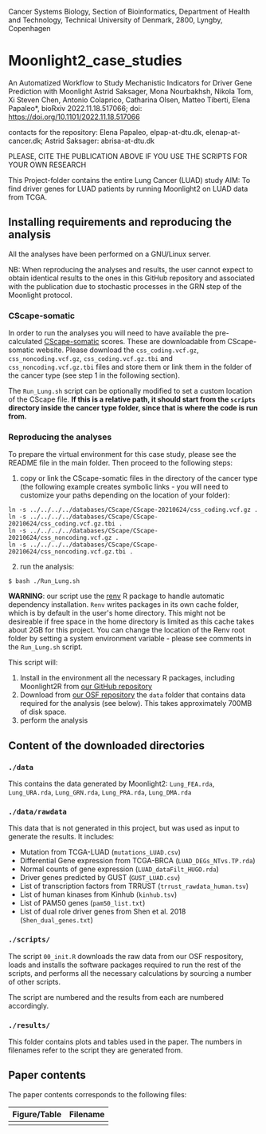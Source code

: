 
Cancer Systems Biology, Section of Bioinformatics, Department of Health and Technology, Technical University of Denmark, 2800, Lyngby, Copenhagen

# Moonlight2_case_studies

An Automatized Workflow to Study Mechanistic Indicators for Driver Gene Prediction with Moonlight
Astrid Saksager, Mona Nourbakhsh, Nikola Tom, Xi Steven Chen, Antonio Colaprico, Catharina Olsen, Matteo Tiberti, Elena Papaleo*, 
bioRxiv 2022.11.18.517066; doi: https://doi.org/10.1101/2022.11.18.517066

contacts for the repository: Elena Papaleo, elpap-at-dtu.dk, elenap-at-cancer.dk; Astrid Saksager: abrisa-at-dtu.dk

PLEASE, CITE THE PUBLICATION ABOVE IF YOU USE THE SCRIPTS FOR YOUR OWN RESEARCH

This Project-folder contains the entire Lung Cancer (LUAD) study
AIM: To find driver genes for LUAD patients by running Moonlight2 on LUAD data from TCGA.

## Installing requirements and reproducing the analysis

All the analyses have been performed on a GNU/Linux server.

NB: When reproducing the analyses and results, the user cannot expect to obtain identical results to the ones
in this GitHub repository and associated with the publication due to stochastic processes in the GRN step of the Moonlight protocol. 

### CScape-somatic

In order to run the analyses you will need to have available the pre-calculated
[CScape-somatic](http://cscape-somatic.biocompute.org.uk) scores. These are
downloadable from CScape-somatic website. Please download the `css_coding.vcf.gz`,
`css_noncoding.vcf.gz`, `css_coding.vcf.gz.tbi` and `css_noncoding.vcf.gz.tbi`
files and store them or link them in the folder of the cancer type
(see step 1 in the following section).

The `Run_Lung.sh` script can be optionally modified to set a custom location of
the CScape file. **If this is a relative path, it should start from the `scripts`
directory inside the cancer type folder, since that is where the code is run from.**

### Reproducing the analyses

To prepare the virtual environment for this case study, please see the README file 
in the main folder. Then proceed to the following steps:

1. copy or link the CScape-somatic files in the directory of the cancer type
(the following example creates symbolic links - you will need to customize your
paths depending on the location of your folder):

```
ln -s ../../../../databases/CScape/CScape-20210624/css_coding.vcf.gz .
ln -s ../../../../databases/CScape/CScape-20210624/css_coding.vcf.gz.tbi .
ln -s ../../../../databases/CScape/CScape-20210624/css_noncoding.vcf.gz .
ln -s ../../../../databases/CScape/CScape-20210624/css_noncoding.vcf.gz.tbi .
```

2. run the analysis:

```
$ bash ./Run_Lung.sh
```

**WARNING**: our script use the [renv](https://rstudio.github.io/renv/articles/renv.html)
R package to handle automatic dependency installation. `Renv` writes packages in
its own cache folder, which is by default in the user's home directory. This might
not be desireable if free space in the home directory is limited as this cache
takes about 2GB for this project. You can change the location of the Renv root
folder by setting a system environment variable - please see comments in the 
`Run_Lung.sh` script.

This script will:

1. Install in the environment all the necessary R packages, including Moonlight2R
from [our GitHub repository](https://www.github.com/ELELAB/Moonlight2R)
2. Download from [our OSF repository](https://osf.io/eq9wj/) the `data` folder
that contains data required for the analysis (see below). This takes approximately
700MB of disk space.
3. perform the analysis

## Content of the downloaded directories

### `./data`

This contains the data generated by Moonlight2:
`Lung_FEA.rda`, `Lung_URA.rda`, `Lung_GRN.rda`, `Lung_PRA.rda`, `Lung_DMA.rda`

### `./data/rawdata`

This data that is not generated in this project, but was used as input to
generate the results. It includes:
  - Mutation from TCGA-LUAD (`mutations_LUAD.csv`)
  - Differential Gene expression from TCGA-BRCA (`LUAD_DEGs_NTvs.TP.rda`)
  - Normal counts of gene expression (`LUAD_dataFilt_HUGO.rda`)
  - Driver genes predicted by GUST (`GUST_LUAD.csv`)
  - List of transcription factors from TRRUST (`trrust_rawdata_human.tsv`)
  - List of human kinases from Kinhub (`kinhub.tsv`)
  - List of PAM50 genes (`pam50_list.txt`)
  - List of dual role driver genes from Shen et al. 2018 (`Shen_dual_genes.txt`)

### `./scripts/`
The script `00_init.R` downloads the raw data from our OSF respository, 
loads and installs the software packages required to run the rest of the scripts,
and performs all the necessary calculations by sourcing a number of other
scripts.

The script are numbered and the results from each are numbered accordingly.

### `./results/`
This folder contains plots and tables used in the paper. The numbers in filenames
refer to the script they are generated from.

## Paper contents

The paper contents corresponds to the following files:

| Figure/Table   | Filename                                              |
| -------------- | ----------------------------------------------------- |
|                | 
